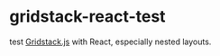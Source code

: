 # gridstack-react-test

test [Gridstack.js](https://github.com/gridstack/gridstack.js) with React, especially nested layouts.
